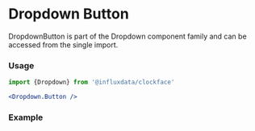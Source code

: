 # Dropdown Button

DropdownButton is part of the Dropdown component family and can be accessed from the single import.

### Usage
```jsx
import {Dropdown} from '@influxdata/clockface'

<Dropdown.Button />
```

### Example
<!-- STORY -->


<!-- STORY HIDE START -->

<!-- STORY HIDE END -->

<!-- PROPS -->
